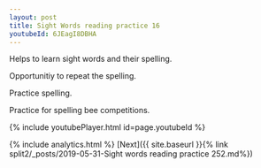 ```yaml
---
layout: post
title: Sight Words reading practice 16
youtubeId: 6JEagI8DBHA
---
```

 
 
Helps to learn sight words and their spelling.

Opportunitiy to repeat the spelling. 

Practice spelling. 
 
Practice for spelling bee competitions. 
 
{% include youtubePlayer.html id=page.youtubeId %}
 
 
{% include analytics.html %} 
[Next]({{ site.baseurl }}{% link  split2/_posts/2019-05-31-Sight words reading practice 252.md%})
 

